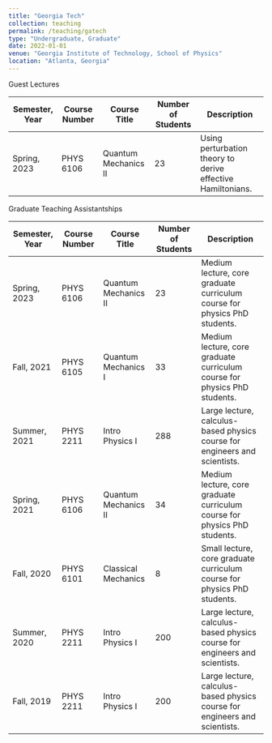 ```yaml
---
title: "Georgia Tech"
collection: teaching
permalink: /teaching/gatech
type: "Undergraduate, Graduate"
date: 2022-01-01
venue: "Georgia Institute of Technology, School of Physics"
location: "Atlanta, Georgia"
---
```


Guest Lectures



| Semester, Year | Course Number | Course Title         | Number of Students | Description                                                                |
|----------------|---------------|----------------------|--------------------|----------------------------------------------------------------------------|
| Spring, 2023   | PHYS 6106     | Quantum Mechanics II | 23                 | Using perturbation theory to derive effective Hamiltonians.                |



Graduate Teaching Assistantships



| Semester, Year | Course Number | Course Title         | Number of Students | Description                                                                |
|----------------|---------------|----------------------|--------------------|----------------------------------------------------------------------------|
| Spring, 2023   | PHYS 6106     | Quantum Mechanics II | 23                 | Medium lecture, core graduate curriculum course for physics PhD students.  |
| Fall, 2021     | PHYS 6105     | Quantum Mechanics I  | 33                 | Medium lecture, core graduate curriculum course for physics PhD students.  |
| Summer, 2021   | PHYS 2211     | Intro Physics I      | 288                | Large lecture, calculus-based physics course for engineers and scientists. |
| Spring, 2021   | PHYS 6106     | Quantum Mechanics II | 34                 | Medium lecture, core graduate curriculum course for physics PhD students.  |
| Fall, 2020     | PHYS 6101     | Classical Mechanics  | 8                  | Small lecture, core graduate curriculum course for physics PhD students.   |
| Summer, 2020   | PHYS 2211     | Intro Physics I      | 200                | Large lecture, calculus-based physics course for engineers and scientists. |
| Fall, 2019     | PHYS 2211     | Intro Physics I      | 200                | Large lecture, calculus-based physics course for engineers and scientists. |
